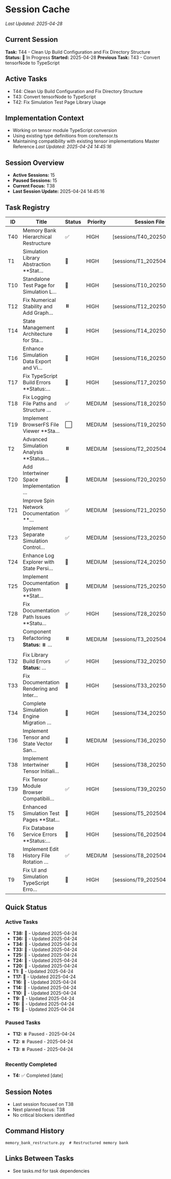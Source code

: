 # Session Cache
*Last Updated: 2025-04-28*

## Current Session
**Task:** T44 - Clean Up Build Configuration and Fix Directory Structure
**Status:** 🔄 In Progress
**Started:** 2025-04-28
**Previous Task:** T43 - Convert tensorNode to TypeScript

## Active Tasks
- T44: Clean Up Build Configuration and Fix Directory Structure
- T43: Convert tensorNode to TypeScript
- T42: Fix Simulation Test Page Library Usage

## Implementation Context
- Working on tensor module TypeScript conversion
- Using existing type definitions from core/tensor.ts
- Maintaining compatibility with existing tensor implementations Master Reference
*Last Updated: 2025-04-24 14:45:16*

## Session Overview
- **Active Sessions:** 15
- **Paused Sessions:** 15
- **Current Focus:** T38
- **Last Session Update:** 2025-04-24 14:45:16

## Task Registry
| ID | Title | Status | Priority | Session File |
|----|-------|--------|----------|-------------|
| T40 | Memory Bank Hierarchical Restructure | ✅ | HIGH | [sessions/T40_20250424.md] |
| T1 | Simulation Library Abstraction **Stat… | 🔄 | HIGH | [sessions/T1_20250424.md] |
| T10 | Standalone Test Page for Simulation L… | 🔄 | HIGH | [sessions/T10_20250424.md] |
| T12 | Fix Numerical Stability and Add Graph… | ⏸️ | HIGH | [sessions/T12_20250424.md] |
| T14 | State Management Architecture for Sta… | 🔄 | HIGH | [sessions/T14_20250424.md] |
| T16 | Enhance Simulation Data Export and Vi… | 🔄 | HIGH | [sessions/T16_20250424.md] |
| T17 | Fix TypeScript Build Errors **Status:… | 🔄 | HIGH | [sessions/T17_20250424.md] |
| T18 | Fix Logging File Paths and Structure … | ✅ | MEDIUM | [sessions/T18_20250424.md] |
| T19 | Implement BrowserFS File Viewer **Sta… | ⬜ | MEDIUM | [sessions/T19_20250424.md] |
| T2 | Advanced Simulation Analysis **Status… | ⏸️ | MEDIUM | [sessions/T2_20250424.md] |
| T20 | Add Intertwiner Space Implementation … | 🔄 | MEDIUM | [sessions/T20_20250424.md] |
| T21 | Improve Spin Network Documentation **… | ✅ | MEDIUM | [sessions/T21_20250424.md] |
| T23 | Implement Separate Simulation Control… | ✅ | MEDIUM | [sessions/T23_20250424.md] |
| T24 | Enhance Log Explorer with State Persi… | 🔄 | MEDIUM | [sessions/T24_20250424.md] |
| T25 | Implement Documentation System **Stat… | 🔄 | MEDIUM | [sessions/T25_20250424.md] |
| T28 | Fix Documentation Path Issues **Statu… | ✅ | HIGH | [sessions/T28_20250424.md] |
| T3 | Component Refactoring **Status:** ⏸️ … | ⏸️ | MEDIUM | [sessions/T3_20250424.md] |
| T32 | Fix Library Build Errors **Status:** … | ✅ | HIGH | [sessions/T32_20250424.md] |
| T33 | Fix Documentation Rendering and Inter… | 🔄 | HIGH | [sessions/T33_20250424.md] |
| T34 | Complete Simulation Engine Migration … | 🔄 | HIGH | [sessions/T34_20250424.md] |
| T36 | Implement Tensor and State Vector San… | 🔄 | MEDIUM | [sessions/T36_20250424.md] |
| T38 | Implement Intertwiner Tensor Initiali… | 🔄 | HIGH | [sessions/T38_20250424.md] |
| T39 | Fix Tensor Module Browser Compatibili… | ✅ | HIGH | [sessions/T39_20250424.md] |
| T5 | Enhanced Simulation Test Pages **Stat… | 🔄 | HIGH | [sessions/T5_20250424.md] |
| T6 | Fix Database Service Errors **Status:… | 🔄 | HIGH | [sessions/T6_20250424.md] |
| T8 | Implement Edit History File Rotation … | ✅ | MEDIUM   | [sessions/T8_20250424.md] |
| T9 | Fix UI and Simulation TypeScript Erro… | 🔄 | HIGH | [sessions/T9_20250424.md] |

## Quick Status
### Active Tasks
- **T38:** 🔄  - Updated 2025-04-24
- **T36:** 🔄  - Updated 2025-04-24
- **T34:** 🔄  - Updated 2025-04-24
- **T33:** 🔄  - Updated 2025-04-24
- **T25:** 🔄  - Updated 2025-04-24
- **T24:** 🔄  - Updated 2025-04-24
- **T20:** 🔄  - Updated 2025-04-24
- **T1:** 🔄  - Updated 2025-04-24
- **T17:** 🔄  - Updated 2025-04-24
- **T16:** 🔄  - Updated 2025-04-24
- **T14:** 🔄  - Updated 2025-04-24
- **T10:** 🔄  - Updated 2025-04-24
- **T9:** 🔄  - Updated 2025-04-24
- **T6:** 🔄  - Updated 2025-04-24
- **T5:** 🔄  - Updated 2025-04-24

### Paused Tasks
- **T12:** ⏸️ Paused - 2025-04-24
- **T2:** ⏸️ Paused - 2025-04-24
- **T3:** ⏸️ Paused - 2025-04-24

### Recently Completed
- **T4:** ✅ Completed [date]

## Session Notes
- Last session focused on T38
- Next planned focus: T38
- No critical blockers identified

## Command History
```
memory_bank_restructure.py  # Restructured memory bank
```

## Links Between Tasks
- See tasks.md for task dependencies